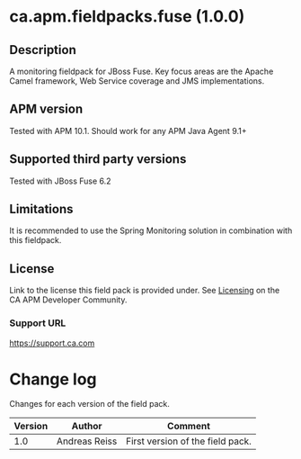 # ca.apm.fieldpacks.fuse (1.0.0)

## Description
A monitoring fieldpack for JBoss Fuse. Key focus areas are the Apache Camel framework, Web Service coverage and JMS implementations.

## APM version
Tested with APM 10.1. Should work for any APM Java Agent 9.1+

## Supported third party versions
Tested with JBoss Fuse 6.2

## Limitations
It is recommended to use the Spring Monitoring solution in combination with this fieldpack.

## License
Link to the license this field pack is provided under. See [Licensing](https://communities.ca.com/docs/DOC-231150910#license) on the CA APM Developer Community.

### Support URL
https://support.ca.com

# Change log
Changes for each version of the field pack.

Version | Author | Comment
--------|--------|--------
1.0 | Andreas Reiss | First version of the field pack.
